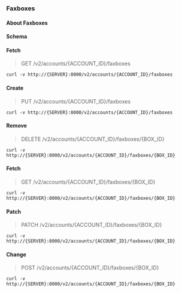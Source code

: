 ### Faxboxes

#### About Faxboxes

#### Schema



#### Fetch

> GET /v2/accounts/{ACCOUNT_ID}/faxboxes

```curl
curl -v http://{SERVER}:8000/v2/accounts/{ACCOUNT_ID}/faxboxes
```

#### Create

> PUT /v2/accounts/{ACCOUNT_ID}/faxboxes

```curl
curl -v http://{SERVER}:8000/v2/accounts/{ACCOUNT_ID}/faxboxes
```

#### Remove

> DELETE /v2/accounts/{ACCOUNT_ID}/faxboxes/{BOX_ID}

```curl
curl -v http://{SERVER}:8000/v2/accounts/{ACCOUNT_ID}/faxboxes/{BOX_ID}
```

#### Fetch

> GET /v2/accounts/{ACCOUNT_ID}/faxboxes/{BOX_ID}

```curl
curl -v http://{SERVER}:8000/v2/accounts/{ACCOUNT_ID}/faxboxes/{BOX_ID}
```

#### Patch

> PATCH /v2/accounts/{ACCOUNT_ID}/faxboxes/{BOX_ID}

```curl
curl -v http://{SERVER}:8000/v2/accounts/{ACCOUNT_ID}/faxboxes/{BOX_ID}
```

#### Change

> POST /v2/accounts/{ACCOUNT_ID}/faxboxes/{BOX_ID}

```curl
curl -v http://{SERVER}:8000/v2/accounts/{ACCOUNT_ID}/faxboxes/{BOX_ID}
```

